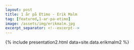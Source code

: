 ```yaml
---
layout: post
title: 1 år på Etimo - Erik Malm
tag: [featured,1-ar-pa-etimo]
image: /assets/img/erikmalm.jpg
excerpt_separator: <!--excerpt-->
---
```


{% include presentation2.html data=site.data.erikmalm2 %}
